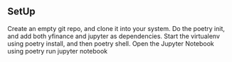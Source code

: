 ## SetUp

Create an empty git repo, and clone it into your system. Do the poetry init, and add
both yfinance and jupyter as dependencies. Start the virtualenv using poetry install, and 
then poetry shell. Open the Jupyter Notebook using poetry run jupyter notebook
